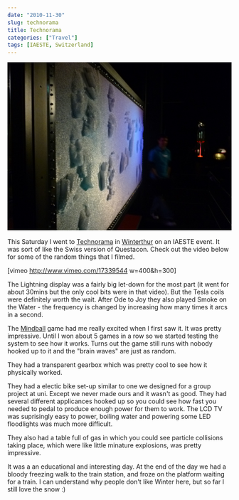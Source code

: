 ```yaml
---
date: "2010-11-30"
slug: technorama
title: Technorama
categories: ["Travel"]
tags: [IAESTE, Switzerland]
---
```


![technorama](technorama.jpg)

This Saturday I went to [Technorama](http://www.technorama.ch) in [Winterthur](https://plus.google.com/105054703111621531697/) on an IAESTE event. It was sort of like the Swiss version of Questacon. Check out the video below for some of the random things that I filmed.

[vimeo http://www.vimeo.com/17339544 w=400&h=300]

The Lightning display was a fairly big let-down for the most part (it went for about 30mins but the only cool bits were in that video). But the Tesla coils were definitely worth the wait. After Ode to Joy they also played Smoke on the Water - the frequency is changed by increasing how many times it arcs in a second.

The [Mindball](http://en.wikipedia.org/wiki/Mindball) game had me really excited when I first saw it. It was pretty impressive. Until I won about 5 games in a row so we started testing the system to see how it works. Turns out the game still runs with nobody hooked up to it and the "brain waves" are just as random.

They had a transparent gearbox which was pretty cool to see how it physically worked.

They had a electic bike set-up similar to one we designed for a group project at uni. Except we never made ours and it wasn't as good. They had several different applicances hooked up so you could see how fast you needed to pedal to produce enough power for them to work. The LCD TV was suprisingly easy to power, boiling water and powering some LED floodlights was much more difficult.

They also had a table full of gas in which you could see particle collisions taking place, which were like little minature explosions, was pretty impressive.

It was a an educational and interesting day. At the end of the day we had a bloody freezing walk to the train station, and froze on the platform waiting for a train. I can understand why people don't like Winter here, but so far I still love the snow :)
